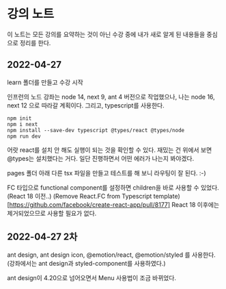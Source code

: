 # 강의 노트

이 노트는 모든 강의를 요약하는 것이 아닌 수강 중에 내가 새로 알게 된 내용들을 중심으로 정리를 한다. 


## 2022-04-27

learn 폴더를 만들고 수강 시작

인프런의 노드 강좌는 node 14, next 9, ant 4 버전으로 작업했으나, 나는 node 16, next 12 으로 따라갈 계획이다. 그리고, typescript를 사용한다.

```
npm init
npm i next
npm install --save-dev typescript @types/react @types/node
npm run dev
```

어랏 react를 설치 안 해도 실행이 되는 것을 확인할 수 있다. 재밌는 건 위에서 보면 @types는 설치했다는 거다. 일단 진행하면서 어떤 에러가 나는지 봐야겠다.

pages 폴더 아래 다른 tsx 파일을 만들고 테스트를 해 보니 라우팅이 잘 된다. :-)

FC 타입으로 functional component를 설정하면 children을 바로 사용할 수 있었다.(React 18 이전..)
(Remove React.FC from Typescript template)[https://github.com/facebook/create-react-app/pull/8177]
React 18 이후에는 제거되었으므로 사용할 필요가 없다.

## 2022-04-27 2차

ant design, ant design icon, @emotion/react, @emotion/styled 를 사용한다. (강좌에서는 ant design과 styled-component를 사용하였다.)

ant design이 4.20으로 넘어오면서 Menu 사용법이 조금 바뀌었다.




